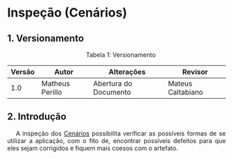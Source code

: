 # Inspeção (Cenários)

## 1. Versionamento



<p style="text-indent: 20px; text-align: center">Tabela 1: Versionamento</p>

| Versão | Autor | Alterações | Revisor    |
| ------ | ----- | ---------- | --- |
| 1.0   | Matheus Perillo  | Abertura do Documento |  Mateus Caltabiano   |

<p style="text-indent: 20px; text-align: center"></p>

## 2. Introdução

<p style="text-indent: 20px; text-align: justify">
 A inspeção dos <a href="https://requisitos-de-software.github.io/2022.1-TikTok/cenarios/">Cenários</a> possibilita verificar as possíveis formas de se utilizar a aplicação, com o fito de, encontrar possíveis defeitos para que eles sejam corrigidos e fiquem mais coesos com o artefato.
 </p>
